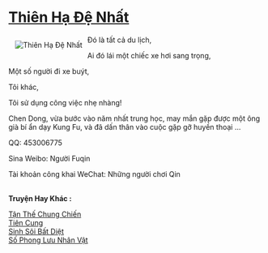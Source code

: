 <a href="https://truyenwiki.net/thien-ha-de-nhat.35336/" title="Thiên Hạ Đệ Nhất"><h1>Thiên Hạ Đệ Nhất</h1></a><div style="display:table"><img align="right" style="float: left; padding: 10px;" src="https://truyenwiki.net/a/img/str/src/35336.jpg" alt="Thiên Hạ Đệ Nhất">Đó là tất cả du lịch,<p></p> Ai đó lái một chiếc xe hơi sang trọng,<p></p> Một số người đi xe buýt,<p></p> Tôi khác,<p></p> Tôi sử dụng công việc nhẹ nhàng!<p></p> Chen Dong, vừa bước vào năm nhất trung học, may mắn gặp được một ông già bí ẩn dạy Kung Fu, và đã dấn thân vào cuộc gặp gỡ huyền thoại ...<p></p> QQ: 453006775<p></p> Sina Weibo: Người Fuqin<p></p> Tài khoản công khai WeChat: Những người chơi Qin</div><p><br><b>Truyện Hay Khác :</b></p><a href="https://truyenwiki.net/tan-the-chung-chien.35249/" alt="Tận Thế Chung Chiến">Tận Thế Chung Chiến</a><br/><a href="https://sangtacviet.wordpress.com/2020/10/22/tien-cung/" alt="Tiên Cung">Tiên Cung</a><br/><a href="https://github.com/nownovels/topcv/tree/master/truyenhay/36044" alt="Sinh Sôi Bất Diệt">Sinh Sôi Bất Diệt</a><br/><a href="https://sangtacviet.wordpress.com/2020/10/22/so-phong-luu-nhan-vat/" alt="Số Phong Lưu Nhân Vật">Số Phong Lưu Nhân Vật</a><br/>